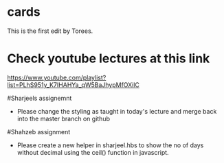 # cards
This is the first edit by Torees.

# Check youtube lectures at this link
https://www.youtube.com/playlist?list=PLhS951y_K7IHAHYa_qW5BaJhypMfOXilC

#Sharjeels assignemnt
- Please change the styling as taught in today's lecture and merge back into the master branch on github

#Shahzeb assignment
- Please create a new helper in sharjeel.hbs to show the no of days without decimal using the ceil() function in javascript.
